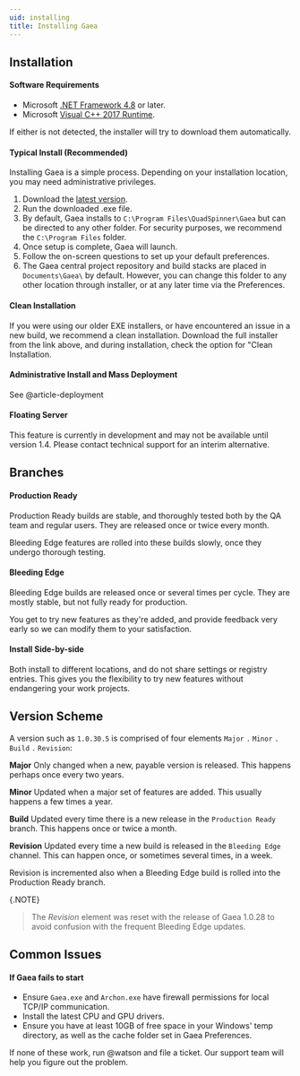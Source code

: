 ```yaml
---
uid: installing
title: Installing Gaea
---
```


## Installation

#### Software Requirements
- Microsoft [.NET Framework 4.8](https://dotnet.microsoft.com/download/thank-you/net48) or later.
- Microsoft [Visual C++ 2017 Runtime](https://aka.ms/vs/16/release/vc_redist.x64.exe).

If either is not detected, the installer will try to download them automatically.

#### Typical Install (Recommended)
Installing Gaea is a simple process. Depending on your installation location, you may need administrative privileges.

1. Download the [latest version](https://quadspinner.com/gaea/download).
2. Run the downloaded .exe file.
3. By default, Gaea installs to `C:\Program Files\QuadSpinner\Gaea` but can be directed to any other folder. For security purposes, we recommend the `C:\Program Files` folder.
4. Once setup is complete, Gaea will launch.
5. Follow the on-screen questions to set up your default preferences.
6. The Gaea central project repository and build stacks are placed in `Documents\Gaea\` by default. However, you can change this folder to any other location through installer, or at any later time via the Preferences.

#### Clean Installation

If you were using our older EXE installers, or have encountered an issue in a new build, we recommend a clean installation. Download the full installer from the link above, and during installation, check the option for "Clean Installation.

#### Administrative Install and Mass Deployment

See @article-deployment

#### Floating Server

This feature is currently in development and may not be available until version 1.4. Please contact technical support for an interim alternative.


## Branches

#### Production Ready

Production Ready builds are stable, and thoroughly tested both by the QA team and regular users. They are released once or twice every month.

Bleeding Edge features are rolled into these builds slowly, once they undergo thorough testing.


#### Bleeding Edge

Bleeding Edge builds are released once or several times per cycle. They are mostly stable, but not fully ready for production.

You get to try new features as they're added, and provide feedback very early so we can modify them to your satisfaction.

#### Install Side-by-side

Both install to different locations, and do not share settings or registry entries. This
gives you the flexibility to try new features without endangering your work projects.

## Version Scheme

A version such as `1.0.30.5` is comprised of four elements `Major` `.` `Minor` `.` `Build` `.` `Revision`:

**Major**
Only changed when a new, payable version is released. This happens perhaps once every two years.

**Minor**
Updated when a major set of features are added. This usually happens a few times a year.

**Build**
Updated every time there is a new release in the `Production Ready` branch. This happens once or twice a month.

**Revision**
Updated every time a new build is released in the  `Bleeding Edge` channel. This can happen once, or sometimes several times, in a week.

Revision is incremented also when a Bleeding Edge build is rolled into the Production Ready branch.

{.NOTE}
>The *Revision* element was reset with the release of Gaea 1.0.28 to avoid confusion with the frequent Bleeding Edge updates.

## Common Issues

#### If Gaea fails to start

- Ensure `Gaea.exe` and `Archon.exe` have firewall permissions for local TCP/IP communication.
- Install the latest CPU and GPU drivers.
- Ensure you have at least 10GB of free space in your Windows' temp directory, as well as the cache folder set in Gaea Preferences.

If none of these work, run @watson and file a ticket. Our support team will help you figure out the problem.